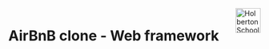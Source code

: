<img  height="50px" align="right" src="https://apply.holbertonschool.com/holberton-logo.png" alt="Holberton School logo">

# AirBnB clone - Web framework
